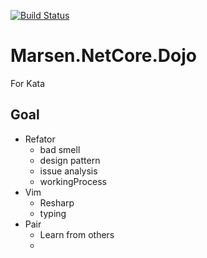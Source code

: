 [![Build Status](https://travis-ci.com/marsen/Marsen.NetCore.Dojo.svg?branch=master)](https://travis-ci.com/marsen/Marsen.NetCore.Dojo)

# Marsen.NetCore.Dojo
For Kata

## Goal
- Refator
  - bad smell
  - design pattern
  - issue analysis
  - workingProcess
- Vim
  - Resharp
  - typing 
- Pair
  - Learn from others
  - 
